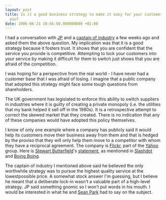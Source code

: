 ```yaml
---
layout: post
title: Is it a good business strategy to make it easy for your customers to leave
  you?
date: 2006-06-21 10:56:58.000000000 +01:00
---
```

I had a conversation with <a href="https://confusedofcalcutta.com" target="_blank">JP</a> and a <a href="https://www2.severntrent.com/aboutus/boardofdirectors.php" target="_blank">captain of industry</a> a few weeks ago and asked them the above question. My implication was that it is a good strategy because it fosters trust. It shows that you are confident that the service you provide is competitive. Attempting to lock your customers into your service by making it difficult for them to switch just shows that you are afraid of the competition.

I was hoping for a perspective from the real world - I have never had a customer base that I was afraid of losing. I imagine that a public company that adopted this strategy might face some tough questions from shareholders.

The UK government has legislated to enforce this ability to switch suppliers in industries where it is guilty of creating a private monopoly (i.e. the utilities that my bank helped it sell off in the 1980s). It is a retrospective attempt to correct the skewed market that they created. There is no indication that any of these companies would have adopted this policy themselves.

I know of only one example where a company has publicly said it would help its customers move their business away from them and that is hedged by the proviso that they will only help them move to a competitor with whom they have a reciprocal agreement. The company is <a href="https://www.flickr.com" target="_blank">Flickr</a>, part of the <a href="https://www.yahoo.com" target="_blank">Yahoo</a> group. Here is <a href="https://www.flickr.com/people/stewart/" target="_blank">Stewart Butterfield</a>&#39;s <a href="https://www.flickr.com/groups/central/discuss/72157594165399644/#comment72157594167782546" target="_blank">statement</a>, as mentioned in <a href="https://yro.slashdot.org/article.pl?sid=06/06/18/203209&amp;from=rss" target="_blank">Slashdot</a> and <a href="https://www.boingboing.net/2006/06/18/flickr_well_give_ful.html" target="_blank">Boing Boing</a>.

The captain of industry I mentioned above said he believed the only worthwhile strategy was to pursue the highest quality service at the lowestpossible price. A somewhat stock answer I&#39;m guessing, but I believe he meant that a deliberate lock-in wasn&#39;t a valuable part of a high-level strategy. JP said something gnomic so I won&#39;t put words in his mouth. I would be interested in what he and <a href="https://parkparadigm.com/" target="_blank">Sean Park</a> had to say on the subject.
